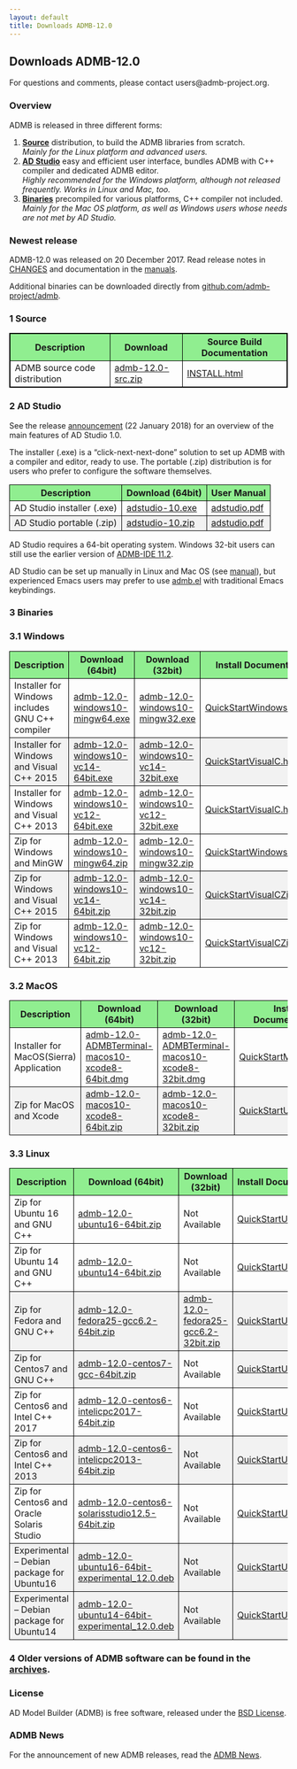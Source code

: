```yaml
---
layout: default
title: Downloads ADMB-12.0
---
```

<h2>Downloads ADMB-12.0</h2>

<p>For questions and comments, please contact users@admb-project.org.</p>
<h3>Overview</h3>
<p>ADMB is released in three different forms:</p>
<ol>
<li><a href="#source"><strong>Source</strong></a> distribution, to build the ADMB libraries from scratch.<br />
<em>Mainly for the Linux platform and advanced users.</em></li>
<li><a href="#adstudio"><strong>AD Studio</strong></a> easy and efficient user interface, bundles ADMB with C++ compiler and dedicated ADMB editor.<br />
<em>Highly recommended for the Windows platform, although not released frequently. Works in Linux and Mac, too.</em></li>
<li><a href="#binaries"><strong>Binaries</strong></a> precompiled for various platforms, C++ compiler not included.<br />
<em>Mainly for the Mac OS platform, as well as Windows users whose needs are not met by AD Studio.</em></li>
</ol>
<h3>Newest release</h3>
<p>ADMB-12.0 was released on 20 December 2017.  Read release notes in <a href="https://raw.githubusercontent.com/admb-project/admb/admb-12.0/CHANGES.txt">CHANGES</a> and documentation in the <a href="https://github.com/admb-project/admb/releases/tag/admb-12.0/">manuals</a>.</p>
<p>Additional binaries can be downloaded directly from <a href="https://github.com/admb-project/admb/releases/tag/admb-12.0/">github.com/admb-project/admb</a>.</p>
<h3><a name="source"></a>1  Source</h3>
<table style="border: 1px solid black;">
<tbody>
<tr>
<th style="background-color: lightgreen;border: 1px solid black;">Description</th>
<th style="background-color: lightgreen;border: 1px solid black;">Download</th>
<th style="background-color: lightgreen;border: 1px solid black;">Source Build Documentation</th>
</tr>
<tr>
<td style="border: 1px solid black;">ADMB source code distribution</td>
<td style="border: 1px solid black;"><a href="https://github.com/admb-project/admb/releases/download/admb-12.0/admb-12.0-src.zip">admb-12.0-src.zip</a></td>
<td style="border: 1px solid black;"><a href="http://www.admb-project.org/downloads/admb-12.0/INSTALL.html">INSTALL.html</a></td>
</tr>
</tbody>
</table>
<h3><a name="adstudio"></a>2  AD Studio</h3>
<p>See the release <a href="http://www.admb-project.org/2018/01/22/AD-Studio-1.0-Release.html">announcement</a> (22 January 2018) for an overview of the main features of AD Studio 1.0.</p>
<p>The installer (.exe) is a &#8220;click-next-next-done&#8221; solution to set up ADMB with a compiler and editor, ready to use.
The portable (.zip) distribution is for users who prefer to configure the software themselves.</p>
<table class="grid listing" summary="AD Studio">
<tbody>
<tr>
<th style="background-color: lightgreen;border: 1px solid black;">Description</th>
<th style="background-color: lightgreen;border: 1px solid black;">Download (64bit)</th>
<th style="background-color: lightgreen;border: 1px solid black;">User Manual</th>
</tr>
<tr>
<td style="border: 1px solid black;">AD Studio installer (.exe)</td>
<td style="border: 1px solid black;"><a href="https://github.com/admb-project/adstudio/releases/download/1.0/adstudio-10.exe">adstudio-10.exe</a></td>
<td style="border: 1px solid black;"><a href="https://github.com/admb-project/adstudio/releases/download/manual/adstudio.pdf">adstudio.pdf</a></td>
</tr>
<tr>
<td style="background-color: #f2f2f2;border: 1px solid black;">AD Studio portable (.zip)</td>
<td style="background-color: #f2f2f2;border: 1px solid black;"><a href="https://github.com/admb-project/adstudio/releases/download/1.0/adstudio-10.zip">adstudio-10.zip</a></td>
<td style="background-color: #f2f2f2;border: 1px solid black;"><a href="https://github.com/admb-project/adstudio/releases/download/manual/adstudio.pdf">adstudio.pdf</a></td>
</tr>
</tbody>
</table>
<p>AD Studio requires a 64-bit operating system. Windows 32-bit users can still use the earlier version of <a href="http://www.admb-project.org/2015/07/13/ADMB-IDE-11.2-released.html">ADMB-IDE 11.2</a>.</p>
<p>AD Studio can be set up manually in Linux and Mac OS (see <a href="https://github.com/admb-project/adstudio/releases/download/manual/adstudio.pdf">manual</a>), but experienced Emacs users may prefer to use <a href="https://github.com/admb-project/admb/tree/master/contrib/emacs/admb.el">admb.el</a> with traditional Emacs keybindings.</p>
<h3><a name="binaries"></a>3 Binaries</h3>
<h3>3.1  Windows</h3>
<table class="grid listing">
<tbody>
<tr>
<th style="background-color: lightgreen;border: 1px solid black;">Description</th>
<th style="background-color: lightgreen;border: 1px solid black;">Download (64bit)</th>
<th style="background-color: lightgreen;border: 1px solid black;">Download (32bit)</th>
<th style="background-color: lightgreen;border: 1px solid black;">Install Documentation</th>
</tr>
<tr>
<td style="border: 1px solid black;">Installer for Windows includes GNU C++ compiler</td>
<td style="border: 1px solid black;"><a href="https://github.com/admb-project/admb/releases/download/admb-12.0/admb-12.0-windows10-mingw64.exe">admb-12.0-windows10-mingw64.exe</a></td>
<td style="border: 1px solid black;"><a href="https://github.com/admb-project/admb/releases/download/admb-12.0/admb-12.0-windows10-mingw32.exe">admb-12.0-windows10-mingw32.exe</a></td>
<td style="border: 1px solid black;"><a href="http://www.admb-project.org/downloads/admb-12.0/QuickStartWindows.html">QuickStartWindows.html</a></td>
</tr>
<tr>
<td style="background-color: #f2f2f2;border: 1px solid black;">Installer for Windows and Visual C++ 2015</td>
<td style="background-color: #f2f2f2;border: 1px solid black;"><a href="https://github.com/admb-project/admb/releases/download/admb-12.0/admb-12.0-windows10-vc14-64bit.exe">admb-12.0-windows10-vc14-64bit.exe</a></td>
<td style="background-color: #f2f2f2;border: 1px solid black;"><a href="https://github.com/admb-project/admb/releases/download/admb-12.0/admb-12.0-windows10-vc14-32bit.exe">admb-12.0-windows10-vc14-32bit.exe</a></td>
<td style="background-color: #f2f2f2;border: 1px solid black;"><a href="http://www.admb-project.org/downloads/admb-12.0/QuickStartVisualC.html">QuickStartVisualC.html</a></td>
</tr>
<tr>
<td style="border: 1px solid black;">Installer for Windows and Visual C++ 2013</td>
<td style="border: 1px solid black;"><a href="https://github.com/admb-project/admb/releases/download/admb-12.0/admb-12.0-windows10-vc12-64bit.exe">admb-12.0-windows10-vc12-64bit.exe</a></td>
<td style="border: 1px solid black;"><a href="https://github.com/admb-project/admb/releases/download/admb-12.0/admb-12.0-windows10-vc12-32bit.exe">admb-12.0-windows10-vc12-32bit.exe</a></td>
<td style="border: 1px solid black;"><a href="http://www.admb-project.org/downloads/admb-12.0/QuickStartVisualC.html">QuickStartVisualC.html</a></td>
</tr>
<tr>
<td style="border: 1px solid black;">Zip for Windows and MinGW</td>
<td style="border: 1px solid black;"><a href="https://github.com/admb-project/admb/releases/download/admb-12.0/admb-12.0-windows10-mingw64.zip">admb-12.0-windows10-mingw64.zip</a></td>
<td style="border: 1px solid black;"><a href="https://github.com/admb-project/admb/releases/download/admb-12.0/admb-12.0-windows10-mingw32.zip">admb-12.0-windows10-mingw32.zip</a></td>
<td style="border: 1px solid black;"><a href="http://www.admb-project.org/downloads/admb-12.0/QuickStartWindowsZip.html">QuickStartWindowsZip.html</a></td>
</tr>
<tr>
<td style="background-color: #f2f2f2;border: 1px solid black;">Zip for Windows and Visual C++ 2015</td>
<td style="background-color: #f2f2f2;border: 1px solid black;"><a href="https://github.com/admb-project/admb/releases/download/admb-12.0/admb-12.0-windows10-vc14-64bit.zip">admb-12.0-windows10-vc14-64bit.zip</a></td>
<td style="background-color: #f2f2f2;border: 1px solid black;"><a href="https://github.com/admb-project/admb/releases/download/admb-12.0/admb-12.0-windows10-vc14-32bit.zip">admb-12.0-windows10-vc14-32bit.zip</a></td>
<td style="background-color: #f2f2f2;border: 1px solid black;"><a href="http://www.admb-project.org/downloads/admb-12.0/QuickStartVisualCZip.html">QuickStartVisualCZip.html</a></td>
</tr>
<tr>
<td style="border: 1px solid black;">Zip for Windows and Visual C++ 2013</td>
<td style="border: 1px solid black;"><a href="https://github.com/admb-project/admb/releases/download/admb-12.0/admb-12.0-windows10-vc12-64bit.zip">admb-12.0-windows10-vc12-64bit.zip</a></td>
<td style="border: 1px solid black;"><a href="https://github.com/admb-project/admb/releases/download/admb-12.0/admb-12.0-windows10-vc12-32bit.zip">admb-12.0-windows10-vc12-32bit.zip</a></td>
<td style="border: 1px solid black;"><a href="http://www.admb-project.org/downloads/admb-12.0/QuickStartVisualCZip.html">QuickStartVisualCZip.html</a></td>
</tr>
</tbody>
</table>
<h3>3.2  MacOS</h3>
<table class="grid listing">
<tbody>
<tr>
<th style="background-color: lightgreen;border: 1px solid black;">Description</th>
<th style="background-color: lightgreen;border: 1px solid black;">Download (64bit)</th>
<th style="background-color: lightgreen;border: 1px solid black;">Download (32bit)</th>
<th style="background-color: lightgreen;border: 1px solid black;">Install Documentation</th>
</tr>
<tr>
<td style="border: 1px solid black;">Installer for MacOS(Sierra) Application</td>
<td style="border: 1px solid black;"><a href="https://github.com/admb-project/admb/releases/download/admb-12.0/admb-12.0-ADMBTerminal-macos10-xcode8-64bit.dmg">admb-12.0-ADMBTerminal-macos10-xcode8-64bit.dmg</a></td>
<td style="border: 1px solid black;"><a href="https://github.com/admb-project/admb/releases/download/admb-12.0/admb-12.0-ADMBTerminal-macos10-xcode8-32bit.dmg">admb-12.0-ADMBTerminal-macos10-xcode8-32bit.dmg</a></td>
<td style="border: 1px solid black;"><a href="http://www.admb-project.org/downloads/admb-12.0/QuickStartMacOS.html">QuickStartMacOS.html</a></td>
</tr>
<tr>
<td style="background-color: #f2f2f2;border: 1px solid black;">Zip for MacOS and Xcode</td>
<td style="background-color: #f2f2f2;border: 1px solid black;"><a href="https://github.com/admb-project/admb/releases/download/admb-12.0/admb-12.0-macos10-xcode8-64bit.zip">admb-12.0-macos10-xcode8-64bit.zip</a></td>
<td style="background-color: #f2f2f2;border: 1px solid black;"><a href="https://github.com/admb-project/admb/releases/download/admb-12.0/admb-12.0-macos10-xcode8-32bit.zip">admb-12.0-macos10-xcode8-32bit.zip</a></td>
<td style="background-color: #f2f2f2;border: 1px solid black;"><a href="http://www.admb-project.org/downloads/admb-12.0/QuickStartUnix.html">QuickStartUnix.html</a></td>
</tr>
</tbody>
</table>
<h3>3.3  Linux</h3>
<table class="grid listing">
<tbody>
<tr>
<th style="background-color: lightgreen;border: 1px solid black;">Description</th>
<th style="background-color: lightgreen;border: 1px solid black;">Download (64bit)</th>
<th style="background-color: lightgreen;border: 1px solid black;">Download (32bit)</th>
<th style="background-color: lightgreen;border: 1px solid black;">Install Documentation</th>
</tr>
<tr>
<td style="border: 1px solid black;">Zip for Ubuntu 16 and GNU C++</td>
<td style="border: 1px solid black;"><a href="https://github.com/admb-project/admb/releases/download/admb-12.0/admb-12.0-ubuntu16-64bit.zip">admb-12.0-ubuntu16-64bit.zip</a></td>
<td style="border: 1px solid black;">Not Available</td>
<td style="border: 1px solid black;"><a href="http://www.admb-project.org/downloads/admb-12.0/QuickStartUnix.html">QuickStartUnix.html</a></td>
</tr>
<tr>
<td style="border: 1px solid black;">Zip for Ubuntu 14 and GNU C++</td>
<td style="border: 1px solid black;"><a href="https://github.com/admb-project/admb/releases/download/admb-12.0/admb-12.0-ubuntu14-64bit.zip">admb-12.0-ubuntu14-64bit.zip</a></td>
<td style="border: 1px solid black;">Not Available</td>
<td style="border: 1px solid black;"><a href="http://www.admb-project.org/downloads/admb-12.0/QuickStartUnix.html">QuickStartUnix.html</a></td>
</tr>
<tr>
<td style="background-color: #f2f2f2;border: 1px solid black;">Zip for Fedora and GNU C++</td>
<td style="background-color: #f2f2f2;border: 1px solid black;"><a href="https://github.com/admb-project/admb/releases/download/admb-12.0/admb-12.0-fedora25-gcc6.2-64bit.zip">admb-12.0-fedora25-gcc6.2-64bit.zip</a></td>
<td style="background-color: #f2f2f2;border: 1px solid black;"><a href="https://github.com/admb-project/admb/releases/download/admb-12.0/admb-12.0-fedora25-gcc6.2-32bit.zip">admb-12.0-fedora25-gcc6.2-32bit.zip</a></td>
<td style="background-color: #f2f2f2;border: 1px solid black;"><a href="http://www.admb-project.org/downloads/admb-12.0/QuickStartUnix.html">QuickStartUnix.html</a></td>
</tr>
<tr>
<td style="background-color: #f2f2f2;border: 1px solid black;">Zip for Centos7 and GNU C++</td>
<td style="background-color: #f2f2f2;border: 1px solid black;"><a href="https://github.com/admb-project/admb/releases/download/admb-12.0/admb-12.0-centos7-gcc-64bit.zip">admb-12.0-centos7-gcc-64bit.zip</a></td>
<td style="border: 1px solid black;">Not Available</td>
<td style="background-color: #f2f2f2;border: 1px solid black;"><a href="http://www.admb-project.org/downloads/admb-12.0/QuickStartUnix.html">QuickStartUnix.html</a></td>
</tr>
<tr>
<td style="border: 1px solid black;">Zip for Centos6 and Intel C++ 2017</td>
<td style="border: 1px solid black;"><a href="https://github.com/admb-project/admb/releases/download/admb-12.0/admb-12.0-centos6-intelicpc2017-64bit.zip">admb-12.0-centos6-intelicpc2017-64bit.zip</a></td>
<td style="border: 1px solid black;">Not Available</td>
<td style="border: 1px solid black;"><a href="http://www.admb-project.org/downloads/admb-12.0/QuickStartUnix.html">QuickStartUnix.html</a></td>
</tr>
<tr>
<td style="background-color: #f2f2f2;border: 1px solid black;">Zip for Centos6 and Intel C++ 2013</td>
<td style="background-color: #f2f2f2;border: 1px solid black;"><a href="https://github.com/admb-project/admb/releases/download/admb-12.0/admb-12.0-centos6-intelicpc2013-64bit.zip">admb-12.0-centos6-intelicpc2013-64bit.zip</a></td>
<td style="background-color: #f2f2f2;border: 1px solid black;">Not Available</td>
<td style="background-color: #f2f2f2;border: 1px solid black;"><a href="http://www.admb-project.org/downloads/admb-12.0/QuickStartUnix.html">QuickStartUnix.html</a></td>
</tr>
<tr>
<td style="border: 1px solid black;">Zip for Centos6 and Oracle Solaris Studio</td>
<td style="border: 1px solid black;"><a href="https://github.com/admb-project/admb/releases/download/admb-12.0/admb-12.0-centos6-solarisstudio12.5-64bit.zip">admb-12.0-centos6-solarisstudio12.5-64bit.zip</a></td>
<td style="border: 1px solid black;">Not Available</td>
<td style="border: 1px solid black;"><a href="http://www.admb-project.org/downloads/admb-12.0/QuickStartUnix.html">QuickStartUnix.html</a></td>
</tr>
<tr>
<td style="background-color: #f2f2f2;border: 1px solid black;">Experimental &#8211; Debian package for Ubuntu16</td>
<td style="background-color: #f2f2f2;border: 1px solid black;"><a href="https://github.com/admb-project/admb/releases/download/admb-12.0/admb-12.0-ubuntu16-64bit_12.0.deb">admb-12.0-ubuntu16-64bit-experimental_12.0.deb</a></td>
<td style="background-color: #f2f2f2;border: 1px solid black;">Not Available</td>
<td style="background-color: #f2f2f2;border: 1px solid black;"><a href="http://www.admb-project.org/downloads/admb-12.0/QuickStartUbuntu.html">QuickStartUbuntu.html</a></td>
</tr>
<tr>
<td style="background-color: #f2f2f2;border: 1px solid black;">Experimental &#8211; Debian package for Ubuntu14</td>
<td style="background-color: #f2f2f2;border: 1px solid black;"><a href="https://github.com/admb-project/admb/releases/download/admb-12.0/admb-12.0-ubuntu14-64bit_12.0.deb">admb-12.0-ubuntu14-64bit-experimental_12.0.deb</a></td>
<td style="background-color: #f2f2f2;border: 1px solid black;">Not Available</td>
<td style="background-color: #f2f2f2;border: 1px solid black;"><a href="http://www.admb-project.org/downloads/admb-12.0/QuickStartUbuntu.html">QuickStartUbuntu.html</a></td>
</tr>
</tbody>
</table>
<h3></h3>
<h3>4 Older versions of ADMB software can be found in the <a href="http://www.admb-project.org/downloads/archives.html">archives</a>.</h3>
<h3>License</h3>
<p>AD Model Builder (ADMB) is free software, released under the <a href="https://raw.githubusercontent.com/admb-project/admb/master/LICENSE.txt">BSD License</a>.</p>
<h3>ADMB News</h3>
<p>For the announcement of new ADMB releases, read the <a href="http://www.admb-project.org/news/">ADMB News</a>.</p>
